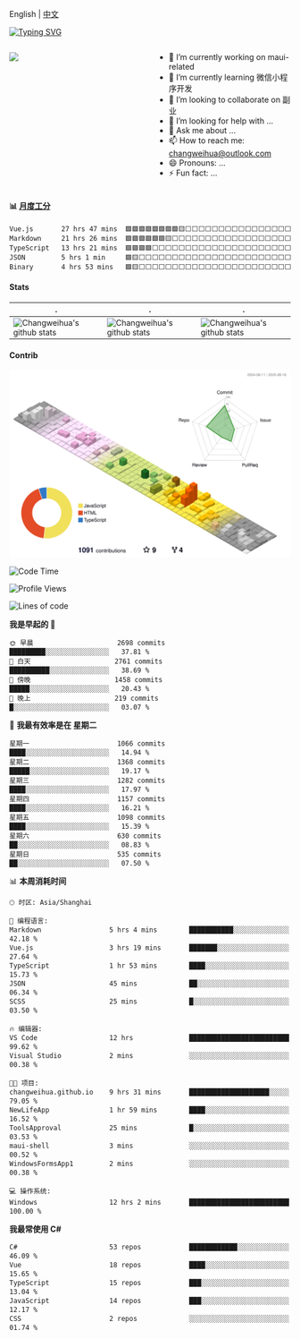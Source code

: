 English | [中文](README_CN.md)

[![Typing SVG](https://readme-typing-svg.herokuapp.com?color=%2336BCF7&center=true&vCenter=true&width=600&lines=Hi+there+👋,+I+am+Chang+Weihua;+Welcome+to+My+Profile!;Over+9+years+of+programming+experience;Always+learning+new+things+)](https://git.io/typing-svg)

<div style="display: grid;gap: 20px;grid-template-columns: repeat(auto-fit, minmax(240px, 1fr));">

[<img src="https://github-readme-stats.vercel.app/api?username=changweihua&show_icons=true&locale=cn" />](https://metrics.lecoq.io/changweihua#gh-light-mode-only)

<div>

- 🔭 I’m currently working on maui-related
- 🌱 I’m currently learning 微信小程序开发
- 👯 I’m looking to collaborate on 副业
- 🤔 I’m looking for help with ...
- 💬 Ask me about ...
- 📫 How to reach me: changweihua@outlook.com
- 😄 Pronouns: ...
- ⚡ Fun fact: ...

</div>

</div>

#### :bar_chart: [月度工分](https://github.com/changweihua/wakapi)

<!--START_SECTION:wakao-->

```txt
Vue.js       27 hrs 47 mins  🟩🟩🟩🟩🟩🟩🟩🟩🟨⬜⬜⬜⬜⬜⬜⬜⬜⬜⬜⬜⬜⬜⬜⬜⬜   34.01 %
Markdown     21 hrs 26 mins  🟩🟩🟩🟩🟩🟩🟨⬜⬜⬜⬜⬜⬜⬜⬜⬜⬜⬜⬜⬜⬜⬜⬜⬜⬜   26.25 %
TypeScript   13 hrs 21 mins  🟩🟩🟩🟩⬜⬜⬜⬜⬜⬜⬜⬜⬜⬜⬜⬜⬜⬜⬜⬜⬜⬜⬜⬜⬜   16.34 %
JSON         5 hrs 1 min     🟩🟨⬜⬜⬜⬜⬜⬜⬜⬜⬜⬜⬜⬜⬜⬜⬜⬜⬜⬜⬜⬜⬜⬜⬜   06.15 %
Binary       4 hrs 53 mins   🟩🟨⬜⬜⬜⬜⬜⬜⬜⬜⬜⬜⬜⬜⬜⬜⬜⬜⬜⬜⬜⬜⬜⬜⬜   05.99 %
```

<!--END_SECTION:wakao-->

#### Stats ####


| .                                                                                                                                            | .                                                                                                                                      | .                                                                                                                                                     |
| -------------------------------------------------------------------------------------------------------------------------------------------- | -------------------------------------------------------------------------------------------------------------------------------------- | ----------------------------------------------------------------------------------------------------------------------------------------------------- |
| ![Changweihua's github stats](https://github-readme-stats.vercel.app/api?username=changweihua&show_icons=true&theme=radical&hide_title=true) | ![Changweihua's github stats](https://github-readme-stats.vercel.app/api/top-langs/?username=changweihua&theme=radical&layout=compact) | ![Changweihua's github stats](https://github-readme-stats.vercel.app/api?username=changweihua&show_icons=true&theme=radical&include_all_commits=true) |


#### Contrib ####

<!--   profile-green-animate -->
![](./profile-3d-contrib/profile-south-season-animate.svg)

<!--START_SECTION:waka-->
![Code Time](http://img.shields.io/badge/Code%20Time-1%2C672%20hrs%2054%20mins-blue)

![Profile Views](http://img.shields.io/badge/%E4%B8%AA%E4%BA%BA%E8%B5%84%E6%96%99%E8%A7%82%E7%9C%8B%E6%AC%A1%E6%95%B0-0-blue)

![Lines of code](https://img.shields.io/badge/%E4%BB%8E%E3%80%8CHello%20World%E3%80%8D%E8%B5%B7%E6%88%91%E5%B7%B2%E7%BB%8F%E5%86%99%E4%BA%86-24.3%20million%20%E8%A1%8C%E4%BB%A3%E7%A0%81-blue)

**我是早起的 🐤** 

```text
🌞 早晨                     2698 commits        █████████░░░░░░░░░░░░░░░░   37.81 % 
🌆 白天                     2761 commits        ██████████░░░░░░░░░░░░░░░   38.69 % 
🌃 傍晚                     1458 commits        █████░░░░░░░░░░░░░░░░░░░░   20.43 % 
🌙 晚上                     219 commits         █░░░░░░░░░░░░░░░░░░░░░░░░   03.07 % 
```
📅 **我最有效率是在 星期二** 

```text
星期一                      1066 commits        ████░░░░░░░░░░░░░░░░░░░░░   14.94 % 
星期二                      1368 commits        █████░░░░░░░░░░░░░░░░░░░░   19.17 % 
星期三                      1282 commits        ████░░░░░░░░░░░░░░░░░░░░░   17.97 % 
星期四                      1157 commits        ████░░░░░░░░░░░░░░░░░░░░░   16.21 % 
星期五                      1098 commits        ████░░░░░░░░░░░░░░░░░░░░░   15.39 % 
星期六                      630 commits         ██░░░░░░░░░░░░░░░░░░░░░░░   08.83 % 
星期日                      535 commits         ██░░░░░░░░░░░░░░░░░░░░░░░   07.50 % 
```


📊 **本周消耗时间** 

```text
🕑︎ 时区: Asia/Shanghai

💬 编程语言: 
Markdown                 5 hrs 4 mins        ███████████░░░░░░░░░░░░░░   42.18 % 
Vue.js                   3 hrs 19 mins       ███████░░░░░░░░░░░░░░░░░░   27.64 % 
TypeScript               1 hr 53 mins        ████░░░░░░░░░░░░░░░░░░░░░   15.73 % 
JSON                     45 mins             ██░░░░░░░░░░░░░░░░░░░░░░░   06.34 % 
SCSS                     25 mins             █░░░░░░░░░░░░░░░░░░░░░░░░   03.50 % 

🔥 编辑器: 
VS Code                  12 hrs              █████████████████████████   99.62 % 
Visual Studio            2 mins              ░░░░░░░░░░░░░░░░░░░░░░░░░   00.38 % 

🐱‍💻 项目: 
changweihua.github.io    9 hrs 31 mins       ████████████████████░░░░░   79.05 % 
NewLifeApp               1 hr 59 mins        ████░░░░░░░░░░░░░░░░░░░░░   16.52 % 
ToolsApproval            25 mins             █░░░░░░░░░░░░░░░░░░░░░░░░   03.53 % 
maui-shell               3 mins              ░░░░░░░░░░░░░░░░░░░░░░░░░   00.52 % 
WindowsFormsApp1         2 mins              ░░░░░░░░░░░░░░░░░░░░░░░░░   00.38 % 

💻 操作系统: 
Windows                  12 hrs 2 mins       █████████████████████████   100.00 % 
```

**我最常使用 C#** 

```text
C#                       53 repos            ████████████░░░░░░░░░░░░░   46.09 % 
Vue                      18 repos            ████░░░░░░░░░░░░░░░░░░░░░   15.65 % 
TypeScript               15 repos            ███░░░░░░░░░░░░░░░░░░░░░░   13.04 % 
JavaScript               14 repos            ███░░░░░░░░░░░░░░░░░░░░░░   12.17 % 
CSS                      2 repos             ░░░░░░░░░░░░░░░░░░░░░░░░░   01.74 % 
```




<!--END_SECTION:waka-->


<!-- ![](assets/Bottom_down.svg) -->
